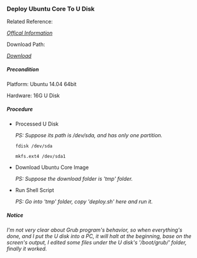 ### Deploy Ubuntu Core To U Disk

Related Reference:<p>
[*Offical Information*](https://wiki.ubuntu.com/Core)

Download Path:<p>
[*Download*](http://cdimage.ubuntu.com/ubuntu-core/releases/)

##### Precondition
Platform: Ubuntu 14.04 64bit<p>
Hardware: 16G U Disk<p>

##### Procedure
+ Processed U Disk<p>
*PS: Suppose its path is /dev/sda, and has only one partition.*<p>
`fdisk /dev/sda`<p>
`mkfs.ext4 /dev/sda1`<p>

+ Download Ubuntu Core Image<p>
*PS: Suppose the download folder is 'tmp' folder.*<p>

+ Run Shell Script<p>
*PS: Go into 'tmp' folder, copy 'deploy.sh' here and run it.*<p>

##### Notice
*I'm not very clear about Grub program's behavior, so when everything's done, and I put the U disk into a PC, it will halt at the beginning, base on the screen's output, I edited some files under the U disk's '/boot/grub/' folder, finally it worked.*<p>
